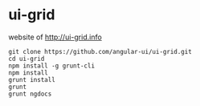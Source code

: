 # ui-grid

website of http://ui-grid.info

```
git clone https://github.com/angular-ui/ui-grid.git
cd ui-grid
npm install -g grunt-cli
npm install
grunt install
grunt
grunt ngdocs
```
